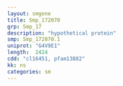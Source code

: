 ```yaml
---
layout: smgene
title: Smp_172070
grp: Smp_17
description: "hypothetical protein"
smp: Smp_172070.1
uniprot: "G4V9E1"
length:  2424
cdd: "cl16451, pfam13882"
kk: ns
categories: sm
---
```

